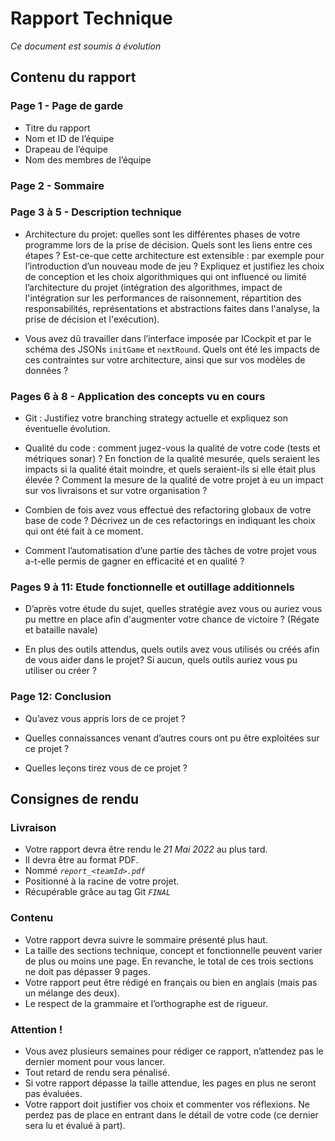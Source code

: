 # Rapport Technique

*Ce document est soumis à évolution*

## Contenu du rapport

### Page 1 - Page de garde
-   Titre du rapport
-   Nom et ID de l’équipe
-   Drapeau de l’équipe
-   Nom des membres de l’équipe

### Page 2 - Sommaire

### Page 3 à 5 - Description technique

-   Architecture du projet: quelles sont les différentes phases de votre programme lors de la prise de décision. Quels sont les liens entre ces étapes ? Est-ce-que cette architecture est extensible : par exemple pour l’introduction d’un nouveau mode de jeu ? Expliquez et justifiez les choix de conception et les choix algorithmiques qui ont influencé ou limité l’architecture du projet (intégration des algorithmes, impact de l'intégration sur les performances de raisonnement, répartition des responsabilités, représentations et abstractions faites dans l'analyse, la prise de décision et l'exécution).
    
-   Vous avez dû travailler dans l’interface imposée par ICockpit et par le schéma des JSONs `initGame` et `nextRound`. Quels ont été les impacts de ces contraintes sur votre architecture, ainsi que sur vos modèles de données ?

### Pages 6 à 8 - Application des concepts vu en cours

-   Git : Justifiez votre branching strategy actuelle et expliquez son éventuelle évolution.
    
-   Qualité du code : comment jugez-vous la qualité de votre code (tests et métriques sonar) ? En fonction de la qualité mesurée, quels seraient les impacts si la qualité était moindre, et quels seraient-ils si elle était plus élevée ? Comment la mesure de la qualité de votre projet à eu un impact sur vos livraisons et sur votre organisation ?
    
-   Combien de fois avez vous effectué des refactoring globaux de votre base de code ? Décrivez un de ces refactorings en indiquant les choix qui ont été fait à ce moment.
    
-   Comment l’automatisation d’une partie des tâches de votre projet vous a-t-elle permis de gagner en efficacité et en qualité ?

### Pages 9 à 11: Etude fonctionnelle et outillage additionnels

-   D’après votre étude du sujet, quelles stratégie avez vous ou auriez vous pu mettre en place afin d'augmenter votre chance de victoire ? (Régate et bataille navale)
    
-   En plus des outils attendus, quels outils avez vous utilisés ou créés afin de vous aider dans le projet? Si aucun, quels outils auriez vous pu utiliser ou créer ?

### Page 12: Conclusion

-   Qu’avez vous appris lors de ce projet ?
    
-   Quelles connaissances venant d’autres cours ont pu être exploitées sur ce projet ?
    
-   Quelles leçons tirez vous de ce projet ?

## Consignes de rendu

### Livraison
-   Votre rapport devra être rendu le *21 Mai 2022* au plus tard.
-   Il devra être au format PDF.
-   Nommé *`report_<teamId>.pdf`*
-   Positionné à la racine de votre projet.
-   Récupérable grâce au tag Git *`FINAL`*

### Contenu
-   Votre rapport devra suivre le sommaire présenté plus haut.
-   La taille des sections technique, concept et fonctionnelle peuvent varier de plus ou moins une page. En revanche, le total de ces trois sections ne doit pas dépasser 9 pages.
-   Votre rapport peut être rédigé en français ou bien en anglais (mais pas un mélange des deux).
-   Le respect de la grammaire et l’orthographe est de rigueur.

### Attention !
-   Vous avez plusieurs semaines pour rédiger ce rapport, n’attendez pas le dernier moment pour vous lancer.
-   Tout retard de rendu sera pénalisé.
-   Si votre rapport dépasse la taille attendue, les pages en plus ne seront pas évaluées.
-   Votre rapport doit justifier vos choix et commenter vos réflexions. Ne perdez pas de place en entrant dans le détail de votre code (ce dernier sera lu et évalué à part).
